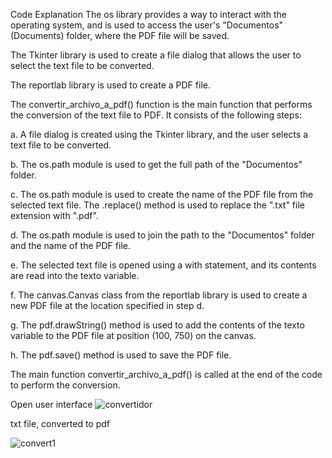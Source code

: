Code Explanation
The os library provides a way to interact with the operating system, and is used to access the user's "Documentos" (Documents) folder, where the PDF file will be saved.

The Tkinter library is used to create a file dialog that allows the user to select the text file to be converted.

The reportlab library is used to create a PDF file.

The convertir_archivo_a_pdf() function is the main function that performs the conversion of the text file to PDF. It consists of the following steps:

a. A file dialog is created using the Tkinter library, and the user selects a text file to be converted.

b. The os.path module is used to get the full path of the "Documentos" folder.

c. The os.path module is used to create the name of the PDF file from the selected text file. The .replace() method is used to replace the ".txt" file extension with ".pdf".

d. The os.path module is used to join the path to the "Documentos" folder and the name of the PDF file.

e. The selected text file is opened using a with statement, and its contents are read into the texto variable.

f. The canvas.Canvas class from the reportlab library is used to create a new PDF file at the location specified in step d.

g. The pdf.drawString() method is used to add the contents of the texto variable to the PDF file at position (100, 750) on the canvas.

h. The pdf.save() method is used to save the PDF file.

The main function convertir_archivo_a_pdf() is called at the end of the code to perform the conversion.

Open user interface
![convertidor](https://user-images.githubusercontent.com/86695688/234698403-c912394e-203d-4010-a307-e3c15ecaa291.png)



txt file, converted to pdf


![convert1](https://user-images.githubusercontent.com/86695688/234698578-9d6a71ff-67fb-45c4-b676-8c10f09512dd.png)

